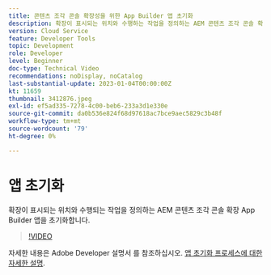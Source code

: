 ```yaml
---
title: 콘텐츠 조각 콘솔 확장성을 위한 App Builder 앱 초기화
description: 확장이 표시되는 위치와 수행하는 작업을 정의하는 AEM 콘텐츠 조각 콘솔 확장 App Builder 앱을 초기화하는 방법에 대해 알아봅니다.
version: Cloud Service
feature: Developer Tools
topic: Development
role: Developer
level: Beginner
doc-type: Technical Video
recommendations: noDisplay, noCatalog
last-substantial-update: 2023-01-04T00:00:00Z
kt: 11659
thumbnail: 3412876.jpeg
exl-id: ef5ad335-7278-4c00-beb6-233a3d1e330e
source-git-commit: da0b536e824f68d97618ac7bce9aec5829c3b48f
workflow-type: tm+mt
source-wordcount: '79'
ht-degree: 0%

---
```


# 앱 초기화

확장이 표시되는 위치와 수행되는 작업을 정의하는 AEM 콘텐츠 조각 콘솔 확장 App Builder 앱을 초기화합니다.

>[!VIDEO](https://video.tv.adobe.com/v/3412876?quality=12&learn=on)

자세한 내용은 Adobe Developer 설명서 를 참조하십시오. [앱 초기화 프로세스에 대한 자세한 설명](https://developer.adobe.com/uix/docs/services/aem-cf-console-admin/code-generation/#launch-code-generation-during-project-initialization).
